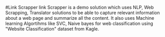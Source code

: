 #Link Scrapper
link Scrapper is a demo solution which uses NLP, Web Scrapping, Translator solutions 
to be able to capture relevant information about a web page and summarize all the content.
It also uses Machine learning Algortihms like SVC, Naive bayes for web classification
using "Website Classification" dataset from Kagle.

